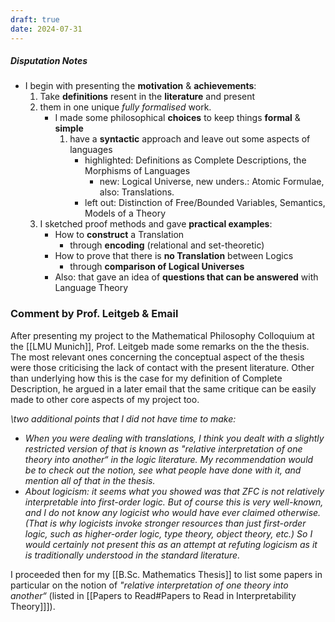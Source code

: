 ```yaml
---
draft: true
date: 2024-07-31
---
```


##### Disputation Notes
- I begin with presenting the **motivation** & **achievements**:
	1. Take **definitions** resent in the **literature** and present
	2. them in one unique _fully formalised_ work.
		- I made some philosophical **choices** to keep things **formal** & **simple**
			1. have a **syntactic** approach and leave out some aspects of languages
				- highlighted: Definitions as Complete Descriptions, the Morphisms of Languages
					- new: Logical Universe, new unders.: Atomic Formulae, also: Translations.
				- left out: Distinction of Free/Bounded Variables, Semantics, Models of a Theory
	3. I sketched proof methods and gave **practical examples**:
		- How to **construct** a Translation
			- through **encoding** (relational and set-theoretic)
		- How to prove that there is **no Translation** between Logics
			- through **comparison of Logical Universes**
		- Also: that gave an idea of **questions that can be answered** with Language Theory

### Comment by Prof. Leitgeb & Email
After presenting my project to the Mathematical Philosophy Colloquium at the [[LMU Munich]], Prof. Leitgeb made some remarks on the the thesis. The most relevant ones concerning the conceptual aspect of the thesis were those criticising the lack of contact with the present literature. Other than underlying how this is the case for my definition of Complete Description, he argued in a later email that the same critique can be easily made to other core aspects of my project too.

_\two additional points that I did not have time to make:_
- _When you were dealing with translations, I think you dealt with a slightly restricted version of that is known as "relative interpretation of one theory into another“ in the logic literature. My recommendation would be to check out the notion, see what people have done with it, and mention all of that in the thesis._
- _About logicism: it seems what you showed was that ZFC is not relatively interpretable into first-order logic. But of course this is very well-known, and I do not know any logicist who would have ever claimed otherwise. (That is why logicists invoke stronger resources than just first-order logic, such as higher-order logic, type theory, object theory, etc.) So I would certainly not present this as an attempt at refuting logicism as it is traditionally understood in the standard literature._

I proceeded then for my [[B.Sc. Mathematics Thesis]] to list some papers in particular on the notion of _"relative interpretation of one theory into another“_ (listed in [[Papers to Read#Papers to Read in Interpretability Theory]]]).